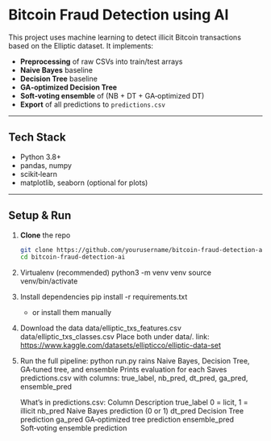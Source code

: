 # Bitcoin Fraud Detection using AI

This project uses machine learning to detect illicit Bitcoin transactions based on the Elliptic dataset. It implements:

- **Preprocessing** of raw CSVs into train/test arrays  
- **Naive Bayes** baseline  
- **Decision Tree** baseline  
- **GA‑optimized Decision Tree**  
- **Soft‑voting ensemble** of (NB + DT + GA‑optimized DT)  
- **Export** of all predictions to `predictions.csv`

---

## Tech Stack

- Python 3.8+  
- pandas, numpy  
- scikit‑learn  
- matplotlib, seaborn (optional for plots)

---

## Setup & Run

1. **Clone** the repo  
   ```bash
   git clone https://github.com/yourusername/bitcoin-fraud-detection-ai.git
   cd bitcoin-fraud-detection-ai

2. Virtualenv (recommended)
   python3 -m venv venv
   source venv/bin/activate

3. Install dependencies
   pip install -r requirements.txt
   - or install them manually 

4. Download the data
   data/elliptic_txs_features.csv
   data/elliptic_txs_classes.csv
   Place both under data/.
   link: https://www.kaggle.com/datasets/ellipticco/elliptic-data-set

5. Run the full pipeline:
   python run.py
   rains Naive Bayes, Decision Tree, GA‑tuned tree, and ensemble
   Prints evaluation for each
   Saves predictions.csv with columns: true_label, nb_pred, dt_pred, ga_pred, ensemble_pred

    What’s in predictions.csv:
    Column	        Description
    true_label	    0 = licit, 1 = illicit
    nb_pred	        Naive Bayes prediction (0 or 1)
    dt_pred	        Decision Tree prediction
    ga_pred	        GA‑optimized tree prediction
    ensemble_pred   Soft‑voting ensemble prediction

